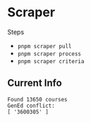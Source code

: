 # Scraper

Steps
- `pnpm scraper pull`
- `pnpm scraper process`
- `pnpm scraper criteria`

## Current Info

```
Found 13650 courses
GenEd conflict:
[ '3600305' ]
```